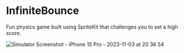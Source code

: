 # InfiniteBounce
Fun physics game built using SpriteKit that challenges you to set a high score.




![Simulator Screenshot - iPhone 15 Pro - 2023-11-03 at 20 36 54](https://github.com/Robertm339/InfiniteBounce/assets/71312299/e753a720-e75e-4f35-989d-26799f43fc74)
